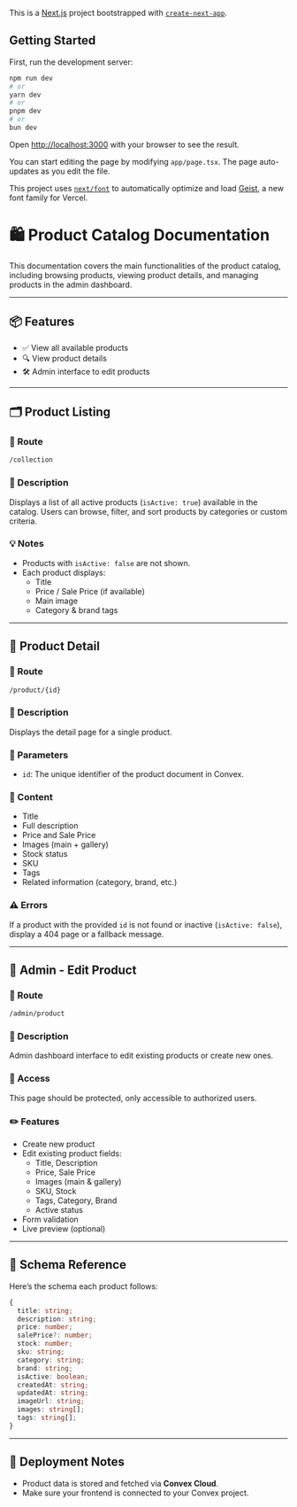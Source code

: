 This is a [Next.js](https://nextjs.org) project bootstrapped with [`create-next-app`](https://nextjs.org/docs/app/api-reference/cli/create-next-app).

## Getting Started

First, run the development server:

```bash
npm run dev
# or
yarn dev
# or
pnpm dev
# or
bun dev
```

Open [http://localhost:3000](http://localhost:3000) with your browser to see the result.

You can start editing the page by modifying `app/page.tsx`. The page auto-updates as you edit the file.

This project uses [`next/font`](https://nextjs.org/docs/app/building-your-application/optimizing/fonts) to automatically optimize and load [Geist](https://vercel.com/font), a new font family for Vercel.


# 🛍️ Product Catalog Documentation

This documentation covers the main functionalities of the product catalog, including browsing products, viewing product details, and managing products in the admin dashboard.

---

## 📦 Features

- ✅ View all available products  
- 🔍 View product details  
- 🛠 Admin interface to edit products  

---

## 🗂 Product Listing

### 📍 Route
```bash
/collection
```

### 📝 Description
Displays a list of all active products (`isActive: true`) available in the catalog. Users can browse, filter, and sort products by categories or custom criteria.

### 💡 Notes
- Products with `isActive: false` are not shown.
- Each product displays:
  - Title
  - Price / Sale Price (if available)
  - Main image
  - Category & brand tags

---

## 🔎 Product Detail

### 📍 Route
```bash
/product/{id}
```

### 📝 Description
Displays the detail page for a single product.

### 📌 Parameters
- `id`: The unique identifier of the product document in Convex.

### 📄 Content
- Title  
- Full description  
- Price and Sale Price  
- Images (main + gallery)  
- Stock status  
- SKU  
- Tags  
- Related information (category, brand, etc.)

### ⚠️ Errors
If a product with the provided `id` is not found or inactive (`isActive: false`), display a 404 page or a fallback message.

---

## 🔧 Admin - Edit Product

### 📍 Route
```bash
/admin/product
```

### 📝 Description
Admin dashboard interface to edit existing products or create new ones.

### 🔐 Access
This page should be protected, only accessible to authorized users.

### ✏️ Features
- Create new product
- Edit existing product fields:
  - Title, Description
  - Price, Sale Price
  - Images (main & gallery)
  - SKU, Stock
  - Tags, Category, Brand
  - Active status
- Form validation
- Live preview (optional)

---

## 📌 Schema Reference

Here’s the schema each product follows:

```ts
{
  title: string;
  description: string;
  price: number;
  salePrice?: number;
  stock: number;
  sku: string;
  category: string;
  brand: string;
  isActive: boolean;
  createdAt: string;
  updatedAt: string;
  imageUrl: string;
  images: string[];
  tags: string[];
}
```

---

## 🚀 Deployment Notes

- Product data is stored and fetched via **Convex Cloud**.
- Make sure your frontend is connected to your Convex project.
